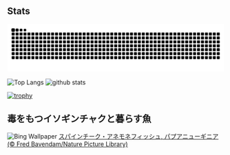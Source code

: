 ## Stats
<picture>
  <source media="(prefers-color-scheme: dark)" srcset="https://raw.githubusercontent.com/ba230t/ba230t/output/github-contribution-grid-snake-dark.svg">
  <source media="(prefers-color-scheme: light)" srcset="https://raw.githubusercontent.com/ba230t/ba230t/output/github-contribution-grid-snake.svg">
  <img alt="github contribution grid snake animation" src="https://raw.githubusercontent.com/ba230t/ba230t/output/github-contribution-grid-snake.svg">
</picture>

<p align="left">
  <img alt="Top Langs" height="150px" src="https://github-readme-stats.vercel.app/api/top-langs/?username=ba230t&layout=compact&theme=transparent" />
  <img alt="github stats" height="150px" src="https://github-readme-stats.vercel.app/api?username=ba230t&theme=transparent" />
</p>

[![trophy](https://github-profile-trophy.vercel.app/?username=ba230t&theme=transparent&column=7)](https://github.com/ryo-ma/github-profile-trophy)


<!-- Bing Wallpaper Start -->
## 毒をもつイソギンチャクと暮らす魚
![Bing Wallpaper](https://www.bing.com/th?id=OHR.MaroonClownfish_JA-JP7352602108_1920x1080.jpg&rf=LaDigue_1920x1080.jpg&pid=hp)
[スパインチーク・アネモネフィッシュ, パプアニューギニア (© Fred Bavendam/Nature Picture Library)](https://www.bing.com/search?q=%E3%82%B9%E3%83%91%E3%82%A4%E3%83%B3%E3%83%81%E3%83%BC%E3%82%AF%E3%83%BB%E3%82%A2%E3%83%8D%E3%83%A2%E3%83%8D%E3%83%95%E3%82%A3%E3%83%83%E3%82%B7%E3%83%A5&form=hpcapt&filters=HpDate%3a%2220250701_1500%22)
<!-- Bing Wallpaper End -->

